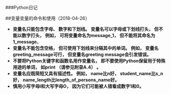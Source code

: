 ###Python日记

##变量变量的命令和使用（2018-04-26）
- **变量名只能包含字母、 数字和下划线。 变量名可以字母或下划线打头， 但不能以数字打头， 例如， 可将变量命名为message_1， 但不能将其命名为1_message**。
- **变量名不能包含空格， 但可使用下划线来分隔其中的单词。 例如， 变量名greeting_message可行， 但变量名greeting message会引发错误。**
- **不要将Python关键字和函数名用作变量名， 即不要使用Python保留用于特殊用途的单词， 如print （请参见附录A.4） 。**
- **变量名应既简短又具有描述性。 例如， name比n好， student_name比s_n好， name_length比length_of_persons_name好。**
- **慎用小写字母l和大写字母O， 因为它们可能被人错看成数字1和0。**

